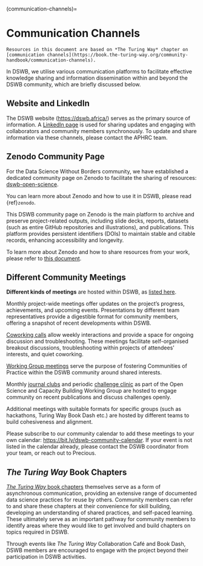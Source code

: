 
(communication-channels)=
# Communication Channels

```{note}
Resources in this document are based on *The Turing Way* chapter on [communication channels](https://book.the-turing-way.org/community-handbook/communication-channels).
```

In DSWB, we utilise various communication platforms to facilitate effective knowledge sharing and information dissemination within and beyond the DSWB community, which are briefly discussed below.

## Website and LinkedIn

The DSWB website (https://dswb.africa/) serves as the primary source of information.
A [LinkedIn page](https://www.linkedin.com/showcase/data-science-without-borders/) is used for sharing updates and engaging with collaborators and community members synchronously.
To update and share information via these channels, please contact the APHRC team.

## Zenodo Community Page

For the Data Science Without Borders community, we have established a dedicated community page on Zenodo to facilitate the sharing of resources: [dswb-open-science](https://zenodo.org/communities/dswb-open-science).

You can learn more about Zenodo and how to use it in DSWB, please read {ref}`zenodo`.

This DSWB community page on Zenodo is the main platform to archive and preserve project-related outputs, including slide decks, reports, datasets (such as entire GitHub repositories and illustrations), and publications. This platform provides persistent identifiers (DOIs) to maintain stable and citable records, enhancing accessibility and longevity.

To learn more about Zenodo and how to share resources from your work, please refer to [this document](https://github.com/aphrc-dswb/dswb-open-science-capacity-wg/blob/main/ways-of-working/sharing-resources-on-zenodo.md).

## Different Community Meetings

**Different kinds of meetings** are hosted within DSWB, as [listed here](https://www.google.com/search?q=./dswb-meetings.md).

Monthly project-wide meetings offer updates on the project’s progress, achievements, and upcoming events. Presentations by different team representatives provide a digestible format for community members, offering a snapshot of recent developments within DSWB.

[Coworking calls](./coworking-calls.md) allow weekly interactions and provide a space for ongoing discussion and troubleshooting. These meetings facilitate self-organised breakout discussions, troubleshooting within projects of attendees' interests, and quiet coworking.

[Working Group meetings](https://github.com/aphrc-dswb/dswb-open-science-capacity-wg/blob/main/ways-of-working/open-science-capacity-building-working-group.md) serve the purpose of fostering Communities of Practice within the DSWB community around shared interests.

Monthly [journal clubs](./journal-club.md) and periodic [challenge clinic](./challenge-clinic.md) as part of the Open Science and Capacity Building Working Group are hosted to engage community on recent publications and discuss challenges openly.

Additional meetings with suitable formats for specific groups (such as hackathons, Turing Way Book Dash etc.) are hosted by different teams to build cohesiveness and alignment.

Please subscribe to our community calendar to add these meetings to your own calendar: https://bit.ly/dswb-community-calendar.
If your event is not listed in the calendar already, please contact the DSWB coordinator from your team, or reach out to Precious.

## _The Turing Way_ Book Chapters

[_The Turing Way_ book chapters](https://book.the-turing-way.org/) themselves serve as a form of asynchronous communication, providing an extensive range of documented data science practices for reuse by others. Community members can refer to and share these chapters at their convenience for skill building, developing an understanding of shared practices, and self-paced learning. These ultimately serve as an important pathway for community members to identify areas where they would like to get involved and build chapters on topics required in DSWB.

Through events like *The Turing Way* Collaboration Café and Book Dash, DSWB members are encouraged to engage with the project beyond their participation in DSWB activities.
